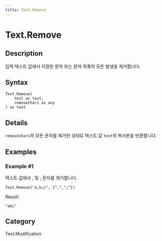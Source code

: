 ```yaml
---
title: Text.Remove
---
```


# Text.Remove


## Description

입력 텍스트 값에서 지정된 문자 또는 문자 목록의 모든 발생을 제거합니다.


## Syntax

```powerquery
Text.Remove(
    text as text,
    removeChars as any
) as text
```


## Details

<code>removeChars</code>의 모든 문자를 제거한 상태로 텍스트 값 <code>text</code>의 복사본을 반환합니다.  


## Examples

### Example #1 
텍스트 값에서 , 및 ; 문자를 제거합니다.
```powerquery
Text.Remove("a,b;c", {",",";"})
```

Result: 
```powerquery
"abc"
```




## Category
Text.Modification
